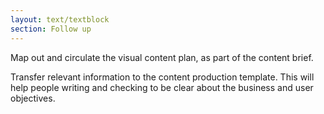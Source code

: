```yaml
---
layout: text/textblock
section: Follow up
---
```


Map out and circulate the visual content plan, as part of the content brief.

Transfer relevant information to the content production template. This will help people writing and checking to be clear about the business and user objectives.
